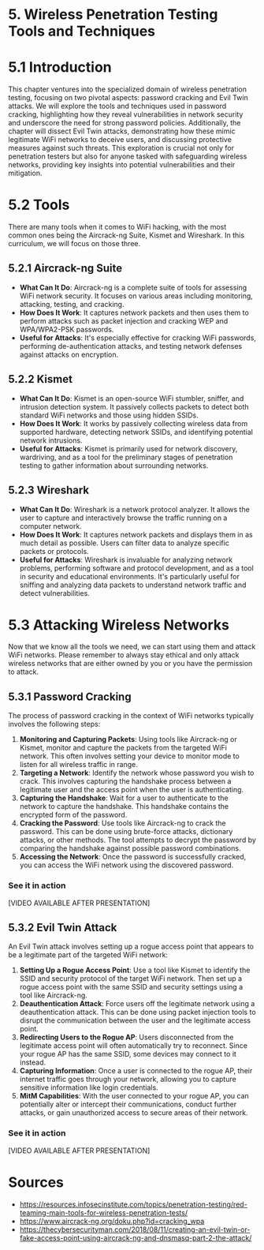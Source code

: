 # 5. Wireless Penetration Testing Tools and Techniques

# 5.1 Introduction

This chapter ventures into the specialized domain of wireless penetration testing, focusing on two pivotal aspects: password cracking and Evil Twin attacks. We will explore the tools and techniques used in password cracking, highlighting how they reveal vulnerabilities in network security and underscore the need for strong password policies. Additionally, the chapter will dissect Evil Twin attacks, demonstrating how these mimic legitimate WiFi networks to deceive users, and discussing protective measures against such threats. This exploration is crucial not only for penetration testers but also for anyone tasked with safeguarding wireless networks, providing key insights into potential vulnerabilities and their mitigation.

# 5.2 Tools

There are many tools when it comes to WiFi hacking, with the most common ones being the Aircrack-ng Suite, Kismet and Wireshark. In this curriculum, we will focus on those three.

## 5.2.1 Aircrack-ng Suite

- **What Can It Do**: Aircrack-ng is a complete suite of tools for assessing WiFi network security. It focuses on various areas including monitoring, attacking, testing, and cracking.
- **How Does It Work**: It captures network packets and then uses them to perform attacks such as packet injection and cracking WEP and WPA/WPA2-PSK passwords.
- **Useful for Attacks**: It's especially effective for cracking WiFi passwords, performing de-authentication attacks, and testing network defenses against attacks on encryption.

## 5.2.2 Kismet

- **What Can It Do**: Kismet is an open-source WiFi stumbler, sniffer, and intrusion detection system. It passively collects packets to detect both standard WiFi networks and those using hidden SSIDs.
- **How Does It Work**: It works by passively collecting wireless data from supported hardware, detecting network SSIDs, and identifying potential network intrusions.
- **Useful for Attacks**: Kismet is primarily used for network discovery, wardriving, and as a tool for the preliminary stages of penetration testing to gather information about surrounding networks.

## 5.2.3 Wireshark

- **What Can It Do**: Wireshark is a network protocol analyzer. It allows the user to capture and interactively browse the traffic running on a computer network.
- **How Does It Work**: It captures network packets and displays them in as much detail as possible. Users can filter data to analyze specific packets or protocols.
- **Useful for Attacks**: Wireshark is invaluable for analyzing network problems, performing software and protocol development, and as a tool in security and educational environments. It's particularly useful for sniffing and analyzing data packets to understand network traffic and detect vulnerabilities.

# 5.3 Attacking Wireless Networks

Now that we know all the tools we need, we can start using them and attack WiFi networks. Please remember to always stay ethical and only attack wireless networks that are either owned by you or you have the permission to attack.

## 5.3.1 Password Cracking

The process of password cracking in the context of WiFi networks typically involves the following steps:

1. **Monitoring and Capturing Packets**: Using tools like Aircrack-ng or Kismet, monitor and capture the packets from the targeted WiFi network. This often involves setting your device to monitor mode to listen for all wireless traffic in range.
2. **Targeting a Network**: Identify the network whose password you wish to crack. This involves capturing the handshake process between a legitimate user and the access point when the user is authenticating.
3. **Capturing the Handshake**: Wait for a user to authenticate to the network to capture the handshake. This handshake contains the encrypted form of the password.
4. **Cracking the Password**: Use tools like Aircrack-ng to crack the password. This can be done using brute-force attacks, dictionary attacks, or other methods. The tool attempts to decrypt the password by comparing the handshake against possible password combinations.
5. **Accessing the Network**: Once the password is successfully cracked, you can access the WiFi network using the discovered password.

### See it in action

\[VIDEO AVAILABLE AFTER PRESENTATION\]

## 5.3.2 Evil Twin Attack

An Evil Twin attack involves setting up a rogue access point that appears to be a legitimate part of the targeted WiFi network:

1. **Setting Up a Rogue Access Point**: Use a tool like Kismet to identify the SSID and security protocol of the target WiFi network. Then set up a rogue access point with the same SSID and security settings using a tool like Aircrack-ng.
2. **Deauthentication Attack**: Force users off the legitimate network using a deauthentication attack. This can be done using packet injection tools to disrupt the communication between the user and the legitimate access point.
3. **Redirecting Users to the Rogue AP**: Users disconnected from the legitimate access point will often automatically try to reconnect. Since your rogue AP has the same SSID, some devices may connect to it instead.
4. **Capturing Information**: Once a user is connected to the rogue AP, their internet traffic goes through your network, allowing you to capture sensitive information like login credentials.
5. **MitM Capabilities**: With the user connected to your rogue AP, you can potentially alter or intercept their communications, conduct further attacks, or gain unauthorized access to secure areas of their network.

### See it in action

\[VIDEO AVAILABLE AFTER PRESENTATION\]

# Sources

- https://resources.infosecinstitute.com/topics/penetration-testing/red-teaming-main-tools-for-wireless-penetration-tests/
- https://www.aircrack-ng.org/doku.php?id=cracking_wpa
- https://thecybersecurityman.com/2018/08/11/creating-an-evil-twin-or-fake-access-point-using-aircrack-ng-and-dnsmasq-part-2-the-attack/
